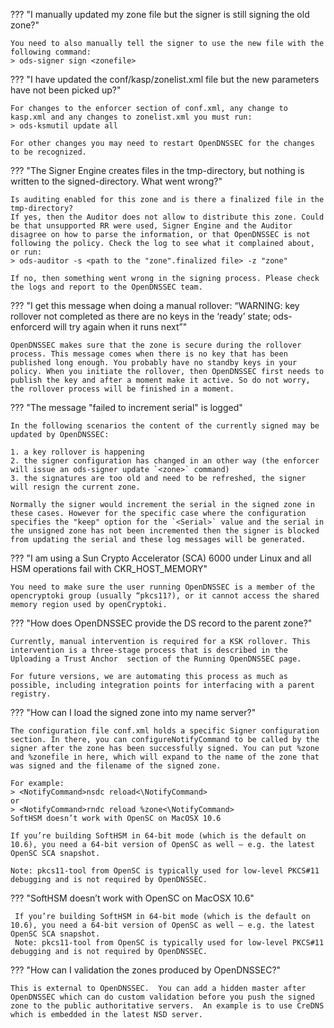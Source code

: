 ??? "I manually updated my zone file but the signer is still signing the old zone?"

    You need to also manually tell the signer to use the new file with the following command:
    > ods-signer sign <zonefile>


??? "I have updated the conf/kasp/zonelist.xml file but the new parameters have not been picked up?"

    For changes to the enforcer section of conf.xml, any change to kasp.xml and any changes to zonelist.xml you must run:
    > ods-ksmutil update all

    For other changes you may need to restart OpenDNSSEC for the changes to be recognized. 


??? "The Signer Engine creates files in the tmp-directory, but nothing is written to the signed-directory. What went wrong?"

    Is auditing enabled for this zone and is there a finalized file in the tmp-directory?  
    If yes, then the Auditor does not allow to distribute this zone. Could be that unsupported RR were used, Signer Engine and the Auditor disagree on how to parse the information, or that OpenDNSSEC is not following the policy. Check the log to see what it complained about, or run:
    > ods-auditor -s <path to the "zone".finalized file> -z "zone"

    If no, then something went wrong in the signing process. Please check the logs and report to the OpenDNSSEC team.


??? "I get this message when doing a manual rollover: “WARNING: key rollover not completed as there are no keys in the ‘ready’ state; ods-enforcerd will try again when it runs next”"

    OpenDNSSEC makes sure that the zone is secure during the rollover process. This message comes when there is no key that has been published long enough. You probably have no standby keys in your policy. When you initiate the rollover, then OpenDNSSEC first needs to publish the key and after a moment make it active. So do not worry, the rollover process will be finished in a moment.


??? "The message "failed to increment serial" is logged"

    In the following scenarios the content of the currently signed may be updated by OpenDNSSEC:

    1. a key rollover is happening
    2. the signer configuration has changed in an other way (the enforcer will issue an ods-signer update `<zone>` command)
    3. the signatures are too old and need to be refreshed, the signer will resign the current zone.

    Normally the signer would increment the serial in the signed zone in these cases. However for the specific case where the configuration specifies the "keep" option for the `<Serial>` value and the serial in the unsigned zone has not been incremented then the signer is blocked from updating the serial and these log messages will be generated.


??? "I am using a Sun Crypto Accelerator (SCA) 6000 under Linux and all HSM operations fail with CKR_HOST_MEMORY"

    You need to make sure the user running OpenDNSSEC is a member of the opencryptoki group (usually “pkcs11?), or it cannot access the shared memory region used by openCryptoki.


??? "How does OpenDNSSEC provide the DS record to the parent zone?"

    Currently, manual intervention is required for a KSK rollover. This intervention is a three-stage process that is described in the Uploading a Trust Anchor  section of the Running OpenDNSSEC page.

    For future versions, we are automating this process as much as possible, including integration points for interfacing with a parent registry.


??? "How can I load the signed zone into my name server?"

    The configuration file conf.xml holds a specific Signer configuration section. In there, you can configureNotifyCommand to be called by the signer after the zone has been successfully signed. You can put %zone and %zonefile in here, which will expand to the name of the zone that was signed and the filename of the signed zone.

    For example:
    > <NotifyCommand>nsdc reload<\NotifyCommand>
    or
    > <NotifyCommand>rndc reload %zone<\NotifyCommand>
    SoftHSM doesn’t work with OpenSC on MacOSX 10.6

    If you’re building SoftHSM in 64-bit mode (which is the default on 10.6), you need a 64-bit version of OpenSC as well – e.g. the latest OpenSC SCA snapshot.

    Note: pkcs11-tool from OpenSC is typically used for low-level PKCS#11 debugging and is not required by OpenDNSSEC.


??? "SoftHSM doesn’t work with OpenSC on MacOSX 10.6"

     If you’re building SoftHSM in 64-bit mode (which is the default on 10.6), you need a 64-bit version of OpenSC as well – e.g. the latest OpenSC SCA snapshot.  
     Note: pkcs11-tool from OpenSC is typically used for low-level PKCS#11 debugging and is not required by OpenDNSSEC.

??? "How can I validation the zones produced by OpenDNSSEC?"

    This is external to OpenDNSSEC.  You can add a hidden master after OpenDNSSEC which can do custom validation before you push the signed zone to the public authoritative servers.  An example is to use CreDNS which is embedded in the latest NSD server.

